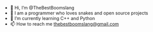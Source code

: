 - 👋 Hi, I’m @TheBestBoomslang
- 👀 I am a programmer who loves snakes and open source projects 
- 🌱 I’m currently learning C++ and Python
- 📫 How to reach me thebestboomslang@gmail.com
  

